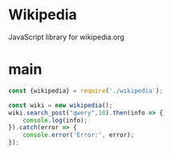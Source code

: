 # Wikipedia
JavaScript library for wikipedia.org
# main
```js
const {wikipedia} = require('./wikipedia');

const wiki = new wikipedia();
wiki.search_post("qwery",10).then(info => {
    console.log(info);
}).catch(error => {
    console.error('Error:', error);
});
```
